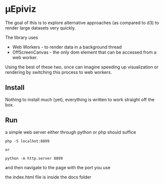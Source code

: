 # µEpiviz

The goal of this is to explore alternative approaches (as compared to d3) to render large datasets very quickly. 

The library uses 

- Web Workers - to render data in a background thread
- OffScreenCanvas - the only dom element that can be accessed from a web worker. 

Using the best of these two, once can imagine speeding up visualization or rendering by switching this process to web workers. 

## Install 

Nothing to install much (yet), everything is written to work straight off the box. 

## Run

a simple web server either through python or php should suffice

```
php -S localhot:8899

or 

python -m http.server 8899
```

and then navigate to the page with the port you use

the index.html file is inside the docs folder
